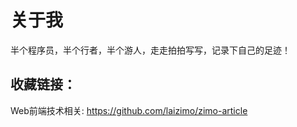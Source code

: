 # 关于我

半个程序员，半个行者，半个游人，走走拍拍写写，记录下自己的足迹！

## 收藏链接：

Web前端技术相关: https://github.com/laizimo/zimo-article


